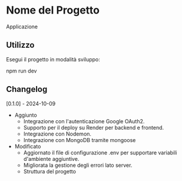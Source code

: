 # Nome del Progetto
Applicazione

## Utilizzo
Esegui il progetto in modalità sviluppo:

npm run dev

## Changelog
[0.1.0] - 2024-10-09
- Aggiunto
    - Integrazione con l'autenticazione Google OAuth2.
    - Supporto per il deploy su Render per backend e frontend.
    - Integrazione con Nodemon.
    - Integrazione con MongoDB tramite mongoose
- Modificato
    - Aggiornato il file di configurazione .env per supportare variabili d'ambiente aggiuntive.
    - Migliorata la gestione degli errori lato server.
    - Struttura del progetto
